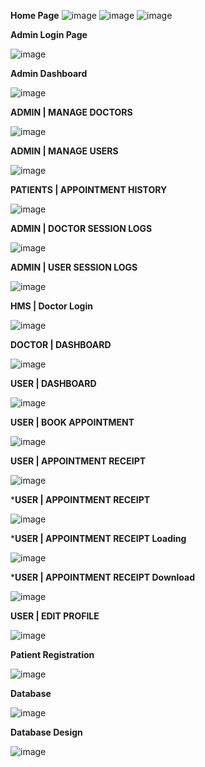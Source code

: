 **Home Page**
![image](https://github.com/Karthikg1908/Hospital-Management-System/assets/86306862/9c96ffcb-2bef-484b-a996-548fde802a26)
![image](https://github.com/Karthikg1908/Hospital-Management-System/assets/86306862/f960b36c-a726-4e02-8416-0284d2f1f9e9)
![image](https://github.com/Karthikg1908/Hospital-Management-System/assets/86306862/4c583894-e124-4606-a971-c9925bdf23ad)

**Admin Login Page**

![image](https://github.com/Karthikg1908/Hospital-Management-System/assets/86306862/52b69f80-9912-418b-b6e0-df47c4c2447c)

**Admin Dashboard**

![image](https://github.com/Karthikg1908/Hospital-Management-System/assets/86306862/439231fb-ee57-4e7f-8625-586436866e1b)

**ADMIN | MANAGE DOCTORS**

![image](https://github.com/Karthikg1908/Hospital-Management-System/assets/86306862/8909c579-3ac2-46c0-a7d4-f7f323d23ebc)

**ADMIN | MANAGE USERS**

![image](https://github.com/Karthikg1908/Hospital-Management-System/assets/86306862/d7e1b1e4-813f-4742-9cbf-32a94a4749ac)

**PATIENTS | APPOINTMENT HISTORY**

![image](https://github.com/Karthikg1908/Hospital-Management-System/assets/86306862/b01f5276-f3e7-4318-90a5-3b86b3f77efb)

**ADMIN | DOCTOR SESSION LOGS**

![image](https://github.com/Karthikg1908/Hospital-Management-System/assets/86306862/78b3771a-8c40-483d-9fc1-e308cf993c63)

**ADMIN | USER SESSION LOGS**

![image](https://github.com/Karthikg1908/Hospital-Management-System/assets/86306862/da39ced7-edd0-4fd3-b3ee-452f1f29f8c3)

**HMS | Doctor Login**

![image](https://github.com/Karthikg1908/Hospital-Management-System/assets/86306862/93fcb022-7966-462d-bf74-986fc719da56)

**DOCTOR | DASHBOARD**

![image](https://github.com/Karthikg1908/Hospital-Management-System/assets/86306862/eae4aaad-e92a-4cce-91f7-a9730eef90a2)

**USER | DASHBOARD**

![image](https://github.com/Karthikg1908/Hospital-Management-System/assets/86306862/2e881744-4ad4-4cc3-b5c0-c120e6f86933)

**USER | BOOK APPOINTMENT**

![image](https://github.com/Karthikg1908/Hospital-Management-System/assets/86306862/46581076-eaba-4538-a868-8a445642d015)

**USER | APPOINTMENT RECEIPT**

![image](https://github.com/Karthikg1908/Hospital-Management-System/assets/86306862/e054e4de-3775-4c69-8dac-03ca4b45522e)

***USER | APPOINTMENT RECEIPT**

![image](https://github.com/Karthikg1908/Hospital-Management-System/assets/86306862/77a0d92c-3fde-4d9f-ae21-1ef8b1441bf1)

***USER | APPOINTMENT RECEIPT Loading**

![image](https://github.com/Karthikg1908/Hospital-Management-System/assets/86306862/c5487d93-e36d-41d3-9c7d-3e41dc43f85a)

***USER | APPOINTMENT RECEIPT Download**

![image](https://github.com/Karthikg1908/Hospital-Management-System/assets/86306862/806626c2-68d8-4bfd-b5e2-6a46c1c107ed)

**USER | EDIT PROFILE**

![image](https://github.com/Karthikg1908/Hospital-Management-System/assets/86306862/d792c517-1fb9-492b-9ebf-7ec940b07c18)

**Patient Registration**

![image](https://github.com/Karthikg1908/Hospital-Management-System/assets/86306862/7680678d-cdcb-45ea-a7b3-729d7654dfb9)

**Database**

![image](https://github.com/Karthikg1908/Hospital-Management-System/assets/86306862/d90bfd30-fbc8-4206-832c-2eb685f43307)

**Database Design**

![image](https://github.com/Karthikg1908/Hospital-Management-System/assets/86306862/71e01826-2737-4491-8020-497922f60a3a)
